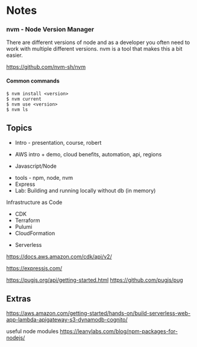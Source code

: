 
# Notes

### nvm - Node Version Manager

There are different versions of node and as a developer you often need to work with multiple different versions. nvm is a tool that makes this a bit easier.

https://github.com/nvm-sh/nvm

#### Common commands

```
$ nvm install <version>
$ nvm current
$ nvm use <version>
$ nvm ls
```


## Topics
* Intro - presentation, course, robert
* AWS intro + demo, cloud benefits, automation, api, regions

* Javascript/Node
 - tools - npm, node, nvm
 - Express
 - Lab: Building and running locally without db (in memory)

Infrastructure as Code
- CDK
- Terraform
- Pulumi
- CloudFormation

* Serverless

https://docs.aws.amazon.com/cdk/api/v2/

https://expressjs.com/

https://pugjs.org/api/getting-started.html
https://github.com/pugjs/pug


## Extras
https://aws.amazon.com/getting-started/hands-on/build-serverless-web-app-lambda-apigateway-s3-dynamodb-cognito/

useful node modules
https://leanylabs.com/blog/npm-packages-for-nodejs/
